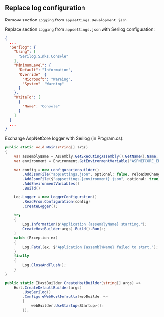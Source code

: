 ## Replace log configuration

Remove section ```Logging``` from ```appsettings.Development.json```

Replace section ```Logging``` from ```appsettings.json``` with Serilog configuration:
```json
{
  ...
  "Serilog": {
    "Using": [
      "Serilog.Sinks.Console"
    ],
    "MinimumLevel": {
      "Default": "Information",
      "Override": {
        "Microsoft": "Warning",
        "System": "Warning"
      }
    },
    "WriteTo": [
      {
        "Name": "Console"
      }
    ]
  }     
  ...
}
```

Exchange AspNetCore logger with Serilog (in Program.cs):

```C#
public static void Main(string[] args)
{
    var assemblyName = Assembly.GetExecutingAssembly().GetName().Name;
    var environment = Environment.GetEnvironmentVariable("ASPNETCORE_ENVIRONMENT");
    
    var config = new ConfigurationBuilder()
        .AddJsonFile("appsettings.json", optional: false, reloadOnChange: true)
        .AddJsonFile($"appsettings.{environment}.json", optional: true)
        .AddEnvironmentVariables()
        .Build();

    Log.Logger = new LoggerConfiguration()
        .ReadFrom.Configuration(config)
        .CreateLogger();
        
    try
    {
        Log.Information($"Application {assemblyName} starting.");
        CreateHostBuilder(args).Build().Run();
    }
    catch (Exception ex)
    {
        Log.Fatal(ex, $"Application {assemblyName} failed to start.");
    }
    finally
    {
        Log.CloseAndFlush();
    }
}

public static IHostBuilder CreateHostBuilder(string[] args) =>
    Host.CreateDefaultBuilder(args)
        .UseSerilog()
        .ConfigureWebHostDefaults(webBuilder =>
        {
            webBuilder.UseStartup<Startup>();
        });
```